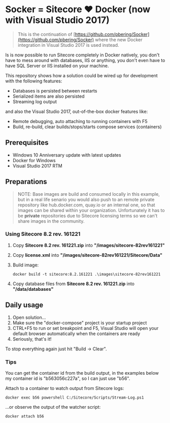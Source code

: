 # Socker = Sitecore :heart: Docker (now with Visual Studio 2017)

>This is the continuation of [https://github.com/pbering/Socker](https://github.com/pbering/Socker) where the new Docker integration in Visual Studio 2017 is used instead.

Is is now possible to run Sitecore completely in Docker natively, you don't have to mess around with databases, IIS or anything, you don't even have to have SQL Server or IIS installed on your machine.

This repository shows how a solution could be wired up for development with the following features:

- Databases is persisted between restarts
- Serialized items are also persisted
- Streaming log output

and also the Visual Studio 2017, out-of-the-box docker features like:

- Remote debugging, auto attaching to running containers with F5
- Build, re-build, clear builds/stops/starts compose services (containers)

## Prerequisites

- Windows 10 Anniversary update with latest updates
- Docker for Windows
- Visual Studio 2017 RTM

## Preparations

>NOTE: Base images are build and consumed locally in this example, but in a real life senario you would also push to an remote private repository like
hub.docker.com, quay.io or an internal one, so that images can be shared within your organization.
Unfortunately it has to be **private** repositories due to Sitecore licensing terms so we can't share images in the community.

### Using Sitecore 8.2 rev. 161221

1. Copy **Sitecore 8.2 rev. 161221.zip** into **"/images/sitecore-82rev161221"**
1. Copy **license.xml** into **"/images/sitecore-82rev161221/Sitecore/Data"**
1. Build image:

    ```text
    docker build -t sitecore:8.2.161221 .\images\sitecore-82rev161221
    ```

1. Copy database files from **Sitecore 8.2 rev. 161221.zip** into **"/data/databases"**

## Daily usage

1. Open solution...
1. Make sure the "docker-compose" project is your startup project
1. CTRL+F5 to run or set breakpoint and F5, Visual Studio will open your default browser automatically when the containers are ready
1. Seriously, that's it!

To stop everything again just hit "Build -> Clear".

### Tips

You can get the container id from the build output, in the examples below my container id is "b563056c227a", so I can just use "b56".

Attach to a container to watch output from Sitecore logs:

```text
docker exec b56 powershell C:/Sitecore/Scripts/Stream-Log.ps1
```

...or observe the output of the watcher script:

```text
docker attach b56
```

